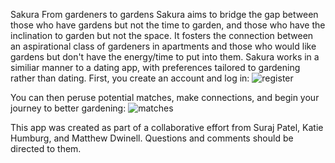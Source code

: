 Sakura
From gardeners to gardens Sakura aims to bridge the gap between those who have gardens but not the time to garden, and those who have the inclination to garden but not the space. It fosters the connection between an aspirational class of gardeners in apartments and those who would like gardens but don't have the energy/time to put into them. Sakura works in a similiar manner to a dating app, with preferences tailored to gardening rather than dating.
First, you create an account and log in:
![register](/public/assets/sakura_register.png)

You can then peruse potential matches, make connections, and begin your journey to better gardening:
![matches](/public/assets/sakura_matches.png)

This app was created as part of a collaborative effort from Suraj Patel, Katie Humburg, and Matthew Dwinell. Questions and comments should be directed to them.